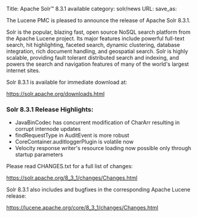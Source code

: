 Title: Apache Solr™ 8.3.1 available
category: solr/news
URL:
save_as:

The Lucene PMC is pleased to announce the release of Apache Solr 8.3.1.

Solr is the popular, blazing fast, open source NoSQL search platform from the Apache Lucene project. Its major features include powerful full-text search, hit highlighting, faceted search, dynamic clustering, database integration, rich document handling, and geospatial search. Solr is highly scalable, providing fault tolerant distributed search and indexing, and powers the search and navigation features of many of the world's largest internet sites.

Solr 8.3.1 is available for immediate download at:

  <https://solr.apache.org/downloads.html>

### Solr 8.3.1 Release Highlights:

  * JavaBinCodec has concurrent modification of CharArr resulting in corrupt internode updates
  * findRequestType in AuditEvent is more robust
  * CoreContainer.auditloggerPlugin is volatile now
  * Velocity response writer's resource loading now possible only through startup parameters


Please read CHANGES.txt for a full list of changes:

  <https://solr.apache.org/8_3_1/changes/Changes.html>

Solr 8.3.1 also includes  and bugfixes in the corresponding Apache Lucene release:

  <https://lucene.apache.org/core/8_3_1/changes/Changes.html>
